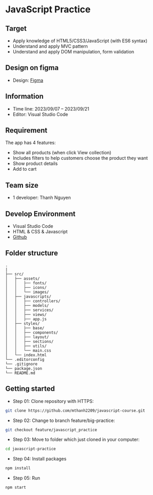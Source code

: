 # JavaScript Practice

## Target

- Apply knowledge of HTML5/CSS3/JavaScript (with ES6 syntax)
- Understand and apply MVC pattern
- Understand and apply DOM manipulation, form validation

## Design on figma

- Design: [Figma](<https://www.figma.com/file/ShnIt9P6lMsE5c75CgPPRe/E-Commerce-Website-Interface-Kit-%2B-Design-System-%5BCompletely-Free%5D-(Community)-(Copy)?node-id=1%3A3&mode=dev>)

## Information

- Time line: 2023/09/07 – 2023/09/21
- Editor: Visual Studio Code

## Requirement

The app has 4 features:

- Show all products (when click View collection)
- Includes filters to help customers choose the product they want
- Show product details
- Add to cart

## Team size

- 1 developer: Thanh Nguyen

## Develop Environment

- Visual Studio Code
- HTML & CSS & Javascript
- [Github](https://github.com/mthanh2209/javascript-course)

## Folder structure

```
.
|
├── src/
│   ├── assets/
│   │   ├── fonts/
│   │   ├── icons/
│   │   └── images/
│   ├── javascripts/
│   │   ├── controllers/
│   │   ├── models/
│   │   ├── services/
│   │   ├── views/
│   │   ├── app.js
│   ├── styles/
│   │   ├── base/
│   │   ├── components/
│   │   ├── layout/
│   │   ├── sections/
│   │   ├── utils/
│   │   └── main.css
│   └── index.html
└── .editorconfig
└── .gitignore
└── package.json
└── README.md
```

## Getting started

- Step 01: Clone repository with HTTPS:

```bash
git clone https://github.com/mthanh2209/javascript-course.git
```

- Step 02: Change to branch feature/big-practice:

```bash
git checkout feature/javascript_practice
```

- Step 03: Move to folder which just cloned in your computer:

```bash
cd javascript-practice
```

- Step 04: Install packages

```bash
npm install
```

- Step 05: Run

```bash
npm start
```
